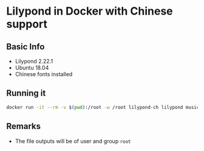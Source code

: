 # Lilypond in Docker with Chinese support

## Basic Info

- Lilypond 2.22.1
- Ubuntu 18.04
- Chinese fonts installed

## Running it

```bash
docker run -it --rm -v $(pwd):/root -w /root lilypond-ch lilypond music.ly
```

## Remarks

- The file outputs will be of user and group `root`
